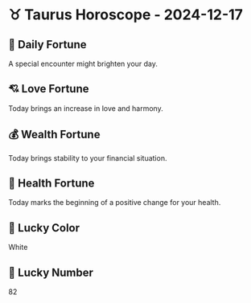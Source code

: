 # ♉ Taurus Horoscope - 2024-12-17

## 🎯 Daily Fortune

A special encounter might brighten your day.

## 💘 Love Fortune

Today brings an increase in love and harmony.

## 💰 Wealth Fortune

Today brings stability to your financial situation.

## 🌱 Health Fortune

Today marks the beginning of a positive change for your health.

## 🎨 Lucky Color

White

## 🔢 Lucky Number

82
